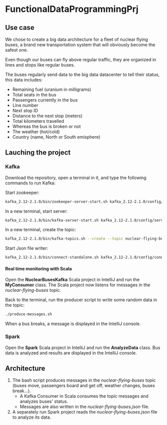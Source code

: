 # FunctionalDataProgrammingPrj

## Use case

We chose to create a big data architecture for a fleet of nuclear flying buses, a brand new transportation system that will obviously become the safest one.

Even though our buses can fly above regular traffic, they are organized in lines and stops like regular buses.

The buses regularly send data to the big data datacenter to tell their status, this data includes:

* Remaining fuel (uranium in milligrams)
* Total seats in the bus
* Passengers currently in the bus
* Line number
* Next stop ID
* Distance to the next stop (meters)
* Total kilometers travelled
* Whereas the bus is broken or not
* The weather (hot/cold)
* Country (name, North or South emisphere)


## Lauching the project

### Kafka

Download the repository, open a terminal in it, and type the following commands to run Kafka:

Start zookeeper:

```bash
kafka_2.12-2.1.0/bin/zookeeper-server-start.sh kafka_2.12-2.1.0/config/zookeeper.properties
```

In a new terminal, start server:

```bash
kafka_2.12-2.1.0/bin/kafka-server-start.sh kafka_2.12-2.1.0/config/server.properties
```

In a new terminal, create the topic:

```bash
kafka_2.12-2.1.0/bin/kafka-topics.sh --create --topic nuclear-flying-buses --zookeeper localhost:2181 --partitions 1 --replication-factor 1
```

Start Json file writer:

```bash
kafka_2.12-2.1.0/bin/connect-standalone.sh kafka_2.12-2.1.0/config/connect-standalone.properties kafka_2.12-2.1.0/config/connect-console-sink.properties
```

#### Real time monitoring with Scala

Open the **NuclearBusesKafka** Scala project in IntelliJ and run the **MyConsumer** class. The Scala project now listens for messages in the *nuclear-flying-buses* topic.

Back to the terminal, run the producer script to write some random data in the topic:

```bash
./produce-messages.sh
```

When a bus breaks, a message is displayed in the IntelliJ console.


### Spark

Open the **Spark** Scala project in IntelliJ and run the **AnalyzeData** class. Bus data is analyzed and results are displayed in the IntelliJ console.


## Architecture

1. The bash script produces messages in the *nuclear-flying-buses* topic (buses move, passengers board and get off, weather changes, buses break...).
    * A Kafka Consumer in Scala consumes the topic messages and analyzes buses' status.
    * Messages are also written in the *nuclear-flying-buses.json* file.
2. A separately run Spark project reads the *nuclear-flying-buses.json* file to analyze its data.